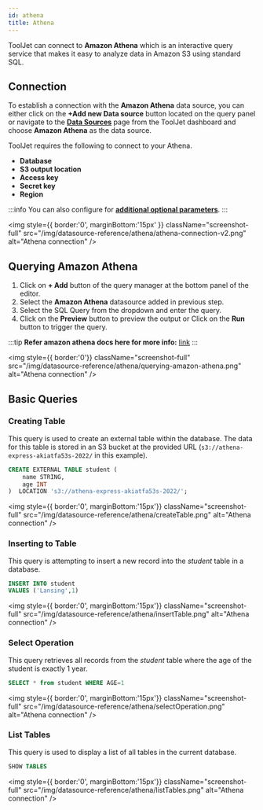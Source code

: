 ```yaml
---
id: athena
title: Athena
---
```


ToolJet can connect to **Amazon Athena** which is an interactive query service that makes it easy to analyze data in Amazon S3 using standard SQL.

<div style={{paddingTop:'24px'}}>

## Connection

To establish a connection with the **Amazon Athena** data source, you can either click on the **+Add new Data source** button located on the query panel or navigate to the **[Data Sources](https://docs.tooljet.com/docs/data-sources/overview)** page from the ToolJet dashboard and choose **Amazon Athena** as the data source.

ToolJet requires the following to connect to your Athena.

- **Database**
- **S3 output location**
- **Access key**
- **Secret key**
- **Region**

:::info
You can also configure for **[additional optional parameters](https://github.com/ghdna/athena-express)**.
:::

<div style={{textAlign: 'center'}}>

<img style={{ border:'0', marginBottom:'15px' }} className="screenshot-full" src="/img/datasource-reference/athena/athena-connection-v2.png" alt="Athena connection" />

</div>

</div>

<div style={{paddingTop:'24px'}}>

## Querying Amazon Athena

1. Click on **+ Add** button of the query manager at the bottom panel of the editor.
2. Select the **Amazon Athena** datasource added in previous step.
3. Select the SQL Query from the dropdown and enter the query.
4. Click on the **Preview** button to preview the output or Click on the **Run** button to trigger the query.

:::tip
**Refer amazon athena docs here for more info:** [link](https://docs.aws.amazon.com/athena/latest/ug/what-is.html)
:::

<div style={{textAlign: 'center'}}>

<img style={{ border:'0'}} className="screenshot-full" src="/img/datasource-reference/athena/querying-amazon-athena.png" alt="Athena connection" />

</div>

</div>

<div style={{paddingTop:'24px'}}>

## Basic Queries

### Creating Table 

This query is used to create an external table within the database. The data for this table is stored in an S3 bucket at the provided URL (`s3://athena-express-akiatfa53s-2022/` in this example).

```sql
CREATE EXTERNAL TABLE student (
    name STRING,
    age INT
)  LOCATION 's3://athena-express-akiatfa53s-2022/';
```

<img style={{ border:'0', marginBottom:'15px'}} className="screenshot-full" src="/img/datasource-reference/athena/createTable.png" alt="Athena connection" />

### Inserting to Table

This query is attempting to insert a new record into the *student* table in a database. 

```sql
INSERT INTO student
VALUES ('Lansing',1)
```

<img style={{ border:'0', marginBottom:'15px'}} className="screenshot-full" src="/img/datasource-reference/athena/insertTable.png" alt="Athena connection" />

### Select Operation

This query retrieves all records from the *student* table where the age of the student is exactly 1 year.

```sql
SELECT * from student WHERE AGE=1
```

<img style={{ border:'0', marginBottom:'15px'}} className="screenshot-full" src="/img/datasource-reference/athena/selectOperation.png" alt="Athena connection" />

### List Tables

This query is used to display a list of all tables in the current database.

```sql
SHOW TABLES
```

<img style={{ border:'0', marginBottom:'15px'}} className="screenshot-full" src="/img/datasource-reference/athena/listTables.png" alt="Athena connection" />

</div>